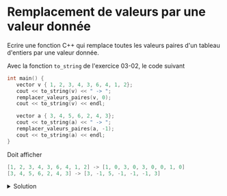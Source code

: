 # Remplacement de valeurs par une valeur donnée

Ecrire une fonction C++ qui remplace toutes les valeurs paires d'un tableau d'entiers par une valeur donnée.

Avec la fonction `to_string` de l'exercice 03-02, le code suivant 

~~~cpp
int main() {
   vector v { 1, 2, 3, 4, 3, 6, 4, 1, 2};
   cout << to_string(v) << " -> ";
   remplacer_valeurs_paires(v, 0);
   cout << to_string(v) << endl;

   vector a { 3, 4, 5, 6, 2, 4, 3};
   cout << to_string(a) << " -> ";
   remplacer_valeurs_paires(a, -1);
   cout << to_string(a) << endl;
}
~~~

Doit afficher 

~~~cpp
[1, 2, 3, 4, 3, 6, 4, 1, 2] -> [1, 0, 3, 0, 3, 0, 0, 1, 0]
[3, 4, 5, 6, 2, 4, 3] -> [3, -1, 5, -1, -1, -1, 3]
~~~


<details>
<summary>Solution</summary>

~~~cpp
void remplacer_valeurs_paires(span<int> s, int val) {
   for (int& e : s)
      if (e % 2 == 0)
         e = val;
}
~~~
</details>

